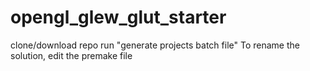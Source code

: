# opengl_glew_glut_starter

clone/download repo
run "generate projects batch file"
To rename the solution, edit the premake file
